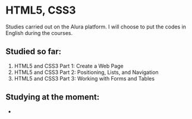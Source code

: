 # HTML5, CSS3

Studies carried out on the Alura platform. I will choose to put the codes in English during the courses.

## Studied so far:

1. HTML5 and CSS3 Part 1: Create a Web Page
1. HTML5 and CSS3 Part 2: Positioning, Lists, and Navigation
1. HTML5 and CSS3 Part 3: Working with Forms and Tables

## Studying at the moment:

- 
